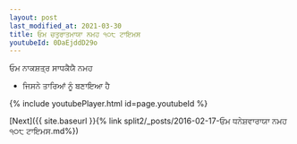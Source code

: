 ```yaml
---
layout: post
last_modified_at: 2021-03-30
title: ਓਮ ਚਤੁਰਾਤਮਾਯਾ ਨਮਹ ੧੦੮ ਟਾਇਮਸ
youtubeId: 0DaEjddD29o
---
```

 
 
 ਓਮ ਨਾਕਸ਼ਤ੍ਰ ਸਾਧਕੈਯੈ ਨਮਹ  
 
 -  ਜਿਸਨੇ ਤਾਰਿਆਂ ਨੂੰ ਬਣਾਇਆ ਹੈ 
 
  
 
  
 
 
 
 
 
 


{% include youtubePlayer.html id=page.youtubeId %}
 
[Next]({{ site.baseurl }}{% link  split2/_posts/2016-02-17-ਓਮ ਧਨੇਸ਼ਵਾਰਾਯਾ ਨਮਹ ੧੦੮ ਟਾਇਮਸ.md%})
 
